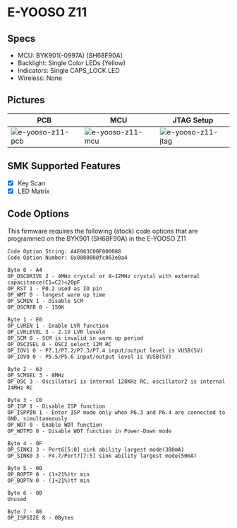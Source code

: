 # E-YOOSO Z11 

## Specs

- MCU: BYK901(-0997A) (SH68F90A)
- Backlight: Single Color LEDs (Yellow)
- Indicators: Single CAPS_LOCK LED
- Wireless: None

## Pictures

| PCB | MCU | JTAG Setup |
| --- | --- | ---------- |
| ![e-yooso-z11-pcb](https://github.com/carlossless/smk/assets/498906/8335b453-d8ef-45ce-ae17-d5c9ffe432c1) | ![e-yooso-z11-mcu](https://github.com/carlossless/smk/assets/498906/ce7b8f84-7359-4c8d-a012-b90a1927bc6a) | ![e-yooso-z11-jtag](https://github.com/carlossless/smk/assets/498906/a872b662-24c5-47f8-98af-09b74ef02885) |

## SMK Supported Features

- [x] Key Scan
- [x] LED Matrix

## Code Options

This firmware requires the following (stock) code options that are programmed on the BYK901 (SH68F90A) in the E-YOOSO Z11

```
Code Option String: A4E063C00F000088
Code Option Number: 0x8800000fc063e0a4

Byte 0 - A4
OP_OSCDRIVE 2 - 4MHz crystal or 8~12MHz crystal with external capacitance(C1=C2)<20pF
OP_RST 1 - P0.2 used as IO pin
OP_WMT 0 - longest warm up time
OP_SCMEN 1 - Disable SCM
OP_OSCRFB 0 - 150K

Byte 1 - E0
OP_LVREN 1 - Enable LVR function
OP_LVRLEVEL 3 - 2.1V LVR level4
OP_SCM 0 - SCM is invalid in warm up period
OP_OSC2SEL 0 - OSC2 select 12M RC
OP_IOV1 0 - P7.1/P7.2/P7.3/P7.4 input/output level is VUSB(5V)
OP_IOV0 0 - P5.5/P5.6 input/output level is VUSB(5V)

Byte 2 - 63
OP_SCMSEL 3 - 8MHz
OP_OSC 3 - Oscillator1 is internal 128KHz RC, oscillator2 is internal 24MHz RC

Byte 3 - C0
OP_ISP 1 - Disable ISP function
OP_ISPPIN 1 - Enter ISP mode only when P6.3 and P6.4 are connected to GND, simultaneously
OP_WDT 0 - Enable WDT function
OP_WDTPD 0 - Disable WDT function in Power-Down mode

Byte 4 - 0F
OP_SINK1 3 - Port6[5:0] sink ability largest mode(380mA)
OP_SINK0 3 - P4.7/Port7[7:5] sink ability largest mode(50mA)

Byte 5 - 00
OP_BOPTP 0 - (1+21%)tr min
OP_BOPTN 0 - (1+21%)tf min

Byte 6 - 00
Unused

Byte 7 - 88
OP_ISPSIZE 8 - 0Bytes
```
